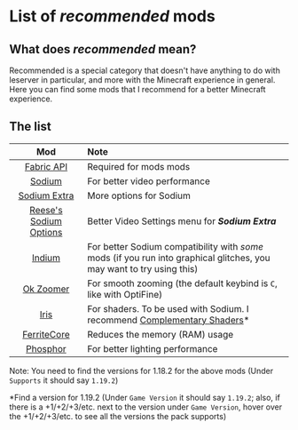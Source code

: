 # List of *recommended* mods


## What does *recommended* mean?

Recommended is a special category that doesn't have anything to do with leserver in particular, and more with the Minecraft experience in general. Here you can find some mods that I recommend for a better Minecraft experience.

## The list

| Mod | Note |
| :---: | :--- |
| [Fabric API](https://modrinth.com/mod/fabric-api/versions) | Required for mods mods |
| [Sodium](https://modrinth.com/mod/sodium/versions) | For better video performance |
| [Sodium Extra](https://modrinth.com/mod/sodium-extra/versions) | More options for Sodium |
| [Reese's Sodium Options](https://modrinth.com/mod/reeses-sodium-options/versions) | Better Video Settings menu for ***Sodium Extra*** |
| [Indium](https://modrinth.com/mod/indium/versions) | For better Sodium compatibility with *some* mods (if you run into graphical glitches, you may want to try using this) |
| [Ok Zoomer](https://modrinth.com/mod/ok-zoomer/versions) | For smooth zooming (the default keybind is `C`, like with OptiFine) |
| [Iris](https://modrinth.com/mod/iris/versions) | For shaders. To be used with Sodium. I recommend [Complementary Shaders](https://www.curseforge.com/minecraft/customization/complementary-shaders/files/all)*
| [FerriteCore](https://modrinth.com/mod/ferrite-core/versions) | Reduces the memory (RAM) usage |
| [Phosphor](https://modrinth.com/mod/phosphor) | For better lighting performance

Note: You need to find the versions for 1.18.2 for the above mods (Under `Supports` it should say `1.19.2`)

\*Find a version for 1.19.2 (Under `Game Version` it should say `1.19.2`; also, if there is a +1/+2/+3/etc. next to the version under `Game Version`, hover over the +1/+2/+3/etc. to see all the versions the pack supports)
